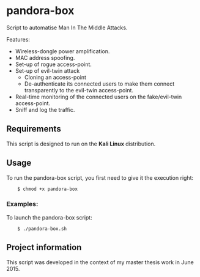 # pandora-box
Script to automatise Man In The Middle Attacks.

Features:

* Wireless-dongle power amplification.
* MAC address spoofing.
* Set-up of rogue access-point.
* Set-up of evil-twin attack 
	* Cloning an access-point 
	* De-authenticate its connected users to make them connect transparently 
	  to the evil-twin access-point.
* Real-time monitoring of the connected users on the fake/evil-twin access-point.
* Sniff and log the traffic.

## Requirements

This script is designed to run on the **Kali Linux** distribution.

## Usage

To run the pandora-box script, you first need to give it the execution right:
		
		$ chmod +x pandora-box
		
### Examples:
To launch the pandora-box script:

		$ ./pandora-box.sh
		
## Project information		
This script was developed in the context of my master thesis work in June 2015.

